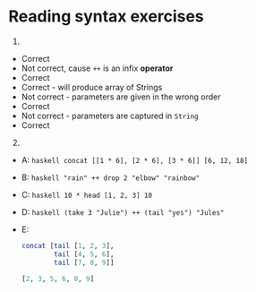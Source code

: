 # Reading syntax exercises

1. 
  + Correct  
  + Not correct, cause `++` is an infix **operator**
  + Correct
  + Correct - will produce array of Strings
  + Not correct - parameters are given in the wrong order
  + Correct
  + Not correct - parameters are captured in `String`
  + Correct

2. 
  + A:
        ```haskell
        concat [[1 * 6], [2 * 6], [3 * 6]]
        [6, 12, 18]
        ```
        
  + B:
        ```haskell
        "rain" ++ drop 2 "elbow"
        "rainbow"
        ```
        
  + C:
        ```haskell
        10 * head [1, 2, 3]
        10
        ```
        
  + D:
        ```haskell
        (take 3 "Julie") ++ (tail "yes")
        "Jules"
        ```
  + E:
      ```haskell
      concat [tail [1, 2, 3],
              tail [4, 5, 6],
              tail [7, 8, 9]]

      [2, 3, 5, 6, 8, 9]
      ```
  

